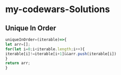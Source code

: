 # my-codewars-Solutions 
 
##  Unique In Order

```javascript  
uniqueInOrder=(iterable)=>{
let arr=[];
for(let i=0;i<iterable.length;i++){
iterable[i]!=iterable[i+1]&&arr.push(iterable[i])
}
return arr;
} 
```  
